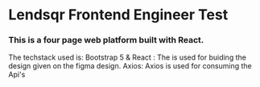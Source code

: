 # Lendsqr Frontend Engineer Test 

### This is a four page web platform built with React.
The techstack used is:
Bootstrap 5 & React : The is used for buiding the design given on the figma design. 
Axios: Axios is used for consuming the Api's
